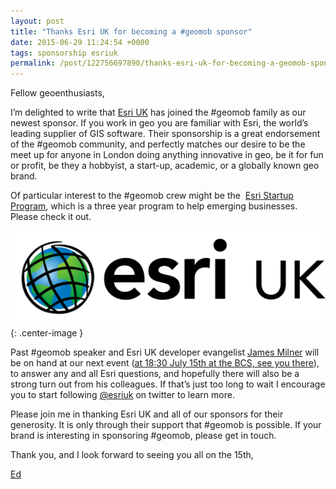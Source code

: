 ```yaml
--- 
layout: post
title: "Thanks Esri UK for becoming a #geomob sponsor"
date: 2015-06-29 11:24:54 +0000
tags: sponsorship esriuk
permalink: /post/122756697890/thanks-esri-uk-for-becoming-a-geomob-sponsor
---
```

Fellow geoenthusiasts,

I’m delighted to write that [Esri UK](http://www.esriuk.com/) has joined the #geomob family as our newest sponsor. If you work in geo you are familiar with Esri, the world’s leading supplier of GIS software. Their sponsorship is a great endorsement of the #geomob community, and perfectly matches our desire to be the meet up for anyone in London doing anything innovative in geo, be it for fun or profit, be they a hobbyist, a start-up, academic, or a globally known geo brand.  

Of particular interest to the #geomob crew might be the  [Esri Startup Program](https://developers.arcgis.com/en/startups/), which is a three year program to help emerging businesses. Please check it out.

![image](/images/tumblr_inline_nqr27lGKZK1rgtjbv_540.png){: .center-image }

Past #geomob speaker and Esri UK developer evangelist [James Milner](https://twitter.com/JamesLMilner) will be on hand at our next event ([at 18:30 July 15th at the BCS, see you there](http://geomobldn.org/post/120609751325/july-15th-geomob-lineup)), to answer any and all Esri questions, and hopefully there will also be a strong turn out from his colleagues. If that’s just too long to wait I encourage you to start following [@esriuk](https://twitter.com/esriuk) on twitter to learn more. 

Please join me in thanking Esri UK and all of our sponsors for their generosity. It is only through their support that #geomob is possible. If your brand is interesting in sponsoring #geomob, please get in touch.

Thank you, and I look forward to seeing you all on the 15th,  

[Ed](https://twitter.com/freyfogle)